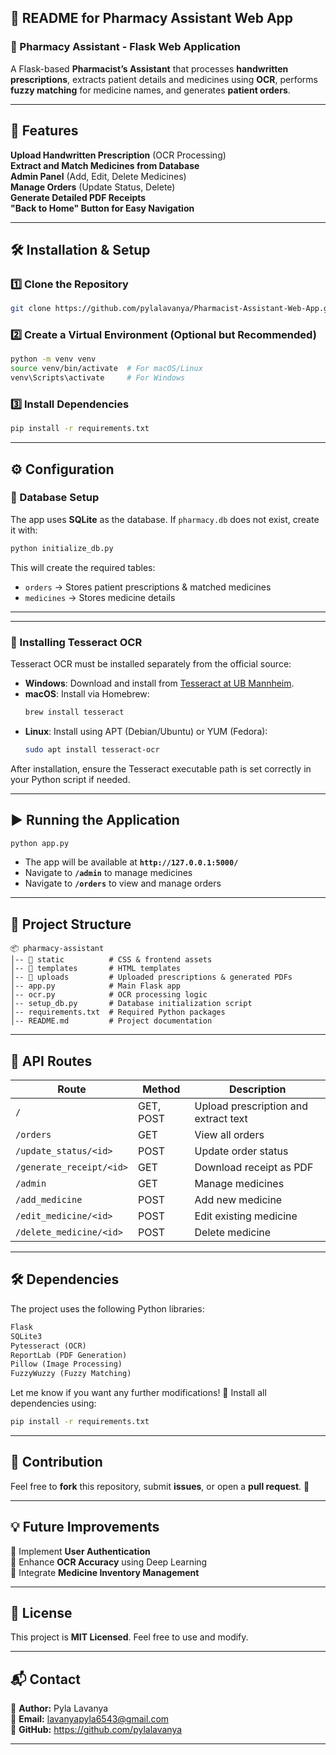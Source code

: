## **📖 README for Pharmacy Assistant Web App**  

### **🚀 Pharmacy Assistant - Flask Web Application**  
A Flask-based **Pharmacist’s Assistant** that processes **handwritten prescriptions**, extracts patient details and medicines using **OCR**, performs **fuzzy matching** for medicine names, and generates **patient orders**.  

---

## **📌 Features**
 **Upload Handwritten Prescription** (OCR Processing)  
 **Extract and Match Medicines from Database**  
 **Admin Panel** (Add, Edit, Delete Medicines)  
 **Manage Orders** (Update Status, Delete)  
 **Generate Detailed PDF Receipts**  
 **"Back to Home" Button for Easy Navigation**  

---

## **🛠️ Installation & Setup**
### **1️⃣ Clone the Repository**
```bash
git clone https://github.com/pylalavanya/Pharmacist-Assistant-Web-App.git
```

### **2️⃣ Create a Virtual Environment** (Optional but Recommended)
```bash
python -m venv venv
source venv/bin/activate  # For macOS/Linux
venv\Scripts\activate     # For Windows
```

### **3️⃣ Install Dependencies**
```bash
pip install -r requirements.txt
```

---

## **⚙️ Configuration**
### **🔹 Database Setup**
The app uses **SQLite** as the database. If `pharmacy.db` does not exist, create it with:
```bash
python initialize_db.py
```
This will create the required tables:  
- `orders` → Stores patient prescriptions & matched medicines  
- `medicines` → Stores medicine details  
---
---
### **🔹 Installing Tesseract OCR**
Tesseract OCR must be installed separately from the official source:  

- **Windows**: Download and install from [Tesseract at UB Mannheim](https://github.com/UB-Mannheim/tesseract/wiki).  
- **macOS**: Install via Homebrew:  
  ```bash
  brew install tesseract
  ```
- **Linux**: Install using APT (Debian/Ubuntu) or YUM (Fedora):  
  ```bash
  sudo apt install tesseract-ocr
  ```

After installation, ensure the Tesseract executable path is set correctly in your Python script if needed.  

---
## **▶️ Running the Application**
```bash
python app.py
```
- The app will be available at **`http://127.0.0.1:5000/`**  
- Navigate to **`/admin`** to manage medicines  
- Navigate to **`/orders`** to view and manage orders  

---

## **📂 Project Structure**
```
📦 pharmacy-assistant
│-- 📂 static          # CSS & frontend assets
│-- 📂 templates       # HTML templates
│-- 📂 uploads         # Uploaded prescriptions & generated PDFs
│-- app.py            # Main Flask app
│-- ocr.py            # OCR processing logic
│-- setup_db.py       # Database initialization script
│-- requirements.txt  # Required Python packages
│-- README.md         # Project documentation
```

---

## **📝 API Routes**
| Route                 | Method | Description |
|-----------------------|--------|-------------|
| `/`                   | GET, POST | Upload prescription and extract text |
| `/orders`             | GET    | View all orders |
| `/update_status/<id>` | POST   | Update order status |
| `/generate_receipt/<id>` | GET | Download receipt as PDF |
| `/admin`              | GET    | Manage medicines |
| `/add_medicine`       | POST   | Add new medicine |
| `/edit_medicine/<id>` | POST   | Edit existing medicine |
| `/delete_medicine/<id>` | POST | Delete medicine |

---

## **🛠️ Dependencies**
The project uses the following Python libraries:
```txt
Flask  
SQLite3  
Pytesseract (OCR)  
ReportLab (PDF Generation)  
Pillow (Image Processing)  
FuzzyWuzzy (Fuzzy Matching)  
```



Let me know if you want any further modifications! 🚀
Install all dependencies using:
```bash
pip install -r requirements.txt
```

---

## **🔹 Contribution**
Feel free to **fork** this repository, submit **issues**, or open a **pull request**. 🚀  

---

## **💡 Future Improvements**
🔹 Implement **User Authentication**  
🔹 Enhance **OCR Accuracy** using Deep Learning  
🔹 Integrate **Medicine Inventory Management**  

---

## **📜 License**
This project is **MIT Licensed**. Feel free to use and modify.  

---

## **📬 Contact**
🔹 **Author:** Pyla Lavanya  
🔹 **Email:** lavanyapyla6543@gmail.com  
🔹 **GitHub:** https://github.com/pylalavanya  

---
  
